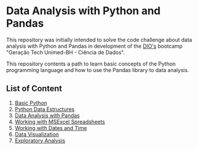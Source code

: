 # Data Analysis with Python and Pandas

This repository was initially intended to solve the code challenge about data analysis with Python
and Pandas in development of the [DIO's](https://dio.me) bootcamp "Geração Tech Unimed-BH - Ciência de Dados".

This repository contents a path to learn basic concepts of the Python programming language and how to use the Pandas library to data analysis.

## List of Content

1. [Basic Python](./basic-python.ipynb)
2. [Python Data Estructures](./basic-python-data-structures.ipynb)
3. [Data Analysis with Pandas](./data-analysis-pandas.ipynb)
4. [Working with MSExcel Spreadsheets](./pandas-with-msexcel-spreadsheets.ipynb)
5. [Working with Dates and Time](./pandas-with-dates-and-time.ipynb)
6. [Data Visualization](./data-visualization.ipynb)
7. [Exploratory Analysis](./data-exploratory-analysis.ipynb)
